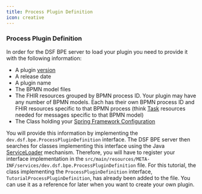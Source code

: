 ```yaml
---
title: Process Plugin Definition
icon: creative
---
```


### Process Plugin Definition

In order for the DSF BPE server to load your plugin you need to provide it with the following information:
* A plugin [version](versions-placeholders-urls.md#version-pattern)
* A release date
* A plugin name
* The BPMN model files
* The FHIR resources grouped by BPMN process ID. Your plugin may have any number of BPMN models. Each has their own BPMN process ID and FHIR resources specific to that BPMN process (think [Task](../fhir/task.md) resources needed for messages specific to that BPMN model)
* The Class holding your [Spring Framework Configuration](spring-framework-integration.md)

You will provide this information by implementing the `dev.dsf.bpe.ProcessPluginDefinition` interface. The DSF BPE server then searches for classes implementing this interface using the Java [ServiceLoader](https://docs.oracle.com/en/java/javase/11/docs/api/java.base/java/util/ServiceLoader.html) mechanism. Therefore, you will have to register your interface implementation in the `src/main/resources/META-INF/services/dev.dsf.bpe.ProcessPluginDefinition` file. For this tutorial, the class implementing the `ProcessPluginDefinition` interface, `TutorialProcessPluginDefinition`, has already been added to the file. You can use it as a reference for later when you want to create your own plugin.